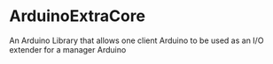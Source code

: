 ArduinoExtraCore
================

An Arduino Library that allows one client Arduino to be used as an I/O extender for a manager Arduino
